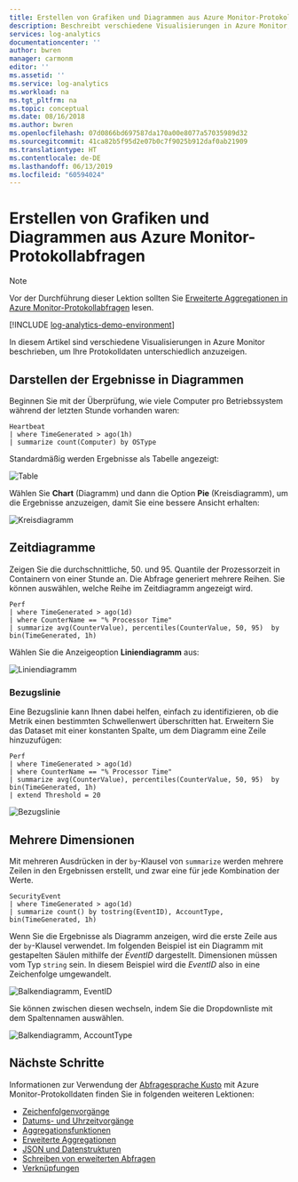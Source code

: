 ```yaml
---
title: Erstellen von Grafiken und Diagrammen aus Azure Monitor-Protokollabfragen | Microsoft-Dokumentation
description: Beschreibt verschiedene Visualisierungen in Azure Monitor, um Ihre Protokolldaten auf verschiedene Weise anzuzeigen.
services: log-analytics
documentationcenter: ''
author: bwren
manager: carmonm
editor: ''
ms.assetid: ''
ms.service: log-analytics
ms.workload: na
ms.tgt_pltfrm: na
ms.topic: conceptual
ms.date: 08/16/2018
ms.author: bwren
ms.openlocfilehash: 07d0866bd697587da170a00e8077a57035989d32
ms.sourcegitcommit: 41ca82b5f95d2e07b0c7f9025b912daf0ab21909
ms.translationtype: HT
ms.contentlocale: de-DE
ms.lasthandoff: 06/13/2019
ms.locfileid: "60594024"
---
```

# <a name="creating-charts-and-diagrams-from-azure-monitor-log-queries"></a>Erstellen von Grafiken und Diagrammen aus Azure Monitor-Protokollabfragen

> [!NOTE]
> Vor der Durchführung dieser Lektion sollten Sie [Erweiterte Aggregationen in Azure Monitor-Protokollabfragen](advanced-aggregations.md) lesen.

[!INCLUDE [log-analytics-demo-environment](../../../includes/log-analytics-demo-environment.md)]

In diesem Artikel sind verschiedene Visualisierungen in Azure Monitor beschrieben, um Ihre Protokolldaten unterschiedlich anzuzeigen.

## <a name="charting-the-results"></a>Darstellen der Ergebnisse in Diagrammen
Beginnen Sie mit der Überprüfung, wie viele Computer pro Betriebssystem während der letzten Stunde vorhanden waren:

```Kusto
Heartbeat
| where TimeGenerated > ago(1h)
| summarize count(Computer) by OSType  
```

Standardmäßig werden Ergebnisse als Tabelle angezeigt:

![Table](media/charts/table-display.png)

Wählen Sie **Chart** (Diagramm) und dann die Option **Pie** (Kreisdiagramm), um die Ergebnisse anzuzeigen, damit Sie eine bessere Ansicht erhalten:

![Kreisdiagramm](media/charts/charts-and-diagrams-pie.png)


## <a name="timecharts"></a>Zeitdiagramme
Zeigen Sie die durchschnittliche, 50. und 95. Quantile der Prozessorzeit in Containern von einer Stunde an. Die Abfrage generiert mehrere Reihen. Sie können auswählen, welche Reihe im Zeitdiagramm angezeigt wird.

```Kusto
Perf
| where TimeGenerated > ago(1d) 
| where CounterName == "% Processor Time" 
| summarize avg(CounterValue), percentiles(CounterValue, 50, 95)  by bin(TimeGenerated, 1h)
```

Wählen Sie die Anzeigeoption **Liniendiagramm** aus:

![Liniendiagramm](media/charts/charts-and-diagrams-multiSeries.png)

### <a name="reference-line"></a>Bezugslinie

Eine Bezugslinie kann Ihnen dabei helfen, einfach zu identifizieren, ob die Metrik einen bestimmten Schwellenwert überschritten hat. Erweitern Sie das Dataset mit einer konstanten Spalte, um dem Diagramm eine Zeile hinzuzufügen:

```Kusto
Perf
| where TimeGenerated > ago(1d) 
| where CounterName == "% Processor Time" 
| summarize avg(CounterValue), percentiles(CounterValue, 50, 95)  by bin(TimeGenerated, 1h)
| extend Threshold = 20
```

![Bezugslinie](media/charts/charts-and-diagrams-multiSeriesThreshold.png)

## <a name="multiple-dimensions"></a>Mehrere Dimensionen
Mit mehreren Ausdrücken in der `by`-Klausel von `summarize` werden mehrere Zeilen in den Ergebnissen erstellt, und zwar eine für jede Kombination der Werte.

```Kusto
SecurityEvent
| where TimeGenerated > ago(1d)
| summarize count() by tostring(EventID), AccountType, bin(TimeGenerated, 1h)
```

Wenn Sie die Ergebnisse als Diagramm anzeigen, wird die erste Zeile aus der `by`-Klausel verwendet. Im folgenden Beispiel ist ein Diagramm mit gestapelten Säulen mithilfe der _EventID_ dargestellt. Dimensionen müssen vom Typ `string` sein. In diesem Beispiel wird die _EventID_ also in eine Zeichenfolge umgewandelt. 

![Balkendiagramm, EventID](media/charts/charts-and-diagrams-multiDimension1.png)

Sie können zwischen diesen wechseln, indem Sie die Dropdownliste mit dem Spaltennamen auswählen. 

![Balkendiagramm, AccountType](media/charts/charts-and-diagrams-multiDimension2.png)

## <a name="next-steps"></a>Nächste Schritte
Informationen zur Verwendung der [Abfragesprache Kusto](/azure/kusto/query/) mit Azure Monitor-Protokolldaten finden Sie in folgenden weiteren Lektionen:

- [Zeichenfolgenvorgänge](string-operations.md)
- [Datums- und Uhrzeitvorgänge](datetime-operations.md)
- [Aggregationsfunktionen](aggregations.md)
- [Erweiterte Aggregationen](advanced-aggregations.md)
- [JSON und Datenstrukturen](json-data-structures.md)
- [Schreiben von erweiterten Abfragen](advanced-query-writing.md)
- [Verknüpfungen](joins.md)